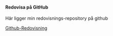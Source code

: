 #### Redovisa på GitHub

Här ligger  min redovisnings-repository på github

[Github-Redovisning](https://github.com/OskarDans/dbwebb-design/content/redovisning)
